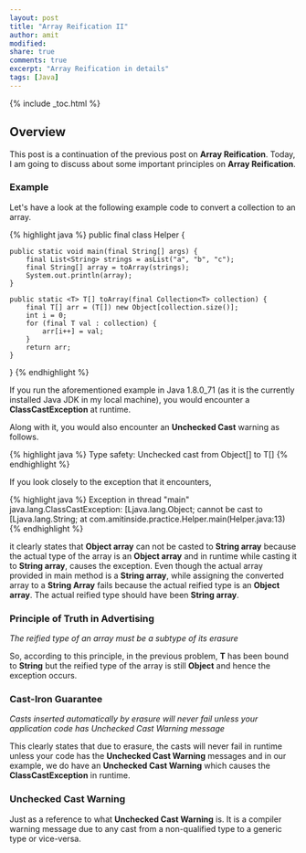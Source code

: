 ```yaml
---
layout: post
title: "Array Reification II"
author: amit
modified:
share: true
comments: true
excerpt: "Array Reification in details"
tags: [Java]
---
```


{% include _toc.html %}

## Overview

This post is a continuation of the previous post on **Array Reification**. Today, I am going to discuss about some important principles on **Array Reification**.

### Example

Let's have a look at the following example code to convert a collection to an array.

{% highlight java %}
public final class Helper {

  	public static void main(final String[] args) {
  		final List<String> strings = asList("a", "b", "c");
  		final String[] array = toArray(strings);
  		System.out.println(array);
  	}

  	public static <T> T[] toArray(final Collection<T> collection) {
  		final T[] arr = (T[]) new Object[collection.size()];
  		int i = 0;
  		for (final T val : collection) {
  			arr[i++] = val;
  		}
  		return arr;
  	}
}
{% endhighlight %}

If you run the aforementioned example in Java 1.8.0_71 (as it is the currently installed Java JDK in my local machine), you would encounter a **ClassCastException** at runtime.

Along with it, you would also encounter an **Unchecked Cast** warning as follows.

{% highlight java %}
Type safety: Unchecked cast from Object[] to T[]
{% endhighlight %}

If you look closely to the exception that it encounters,

{% highlight java %}
Exception in thread "main" java.lang.ClassCastException: [Ljava.lang.Object; cannot be cast to [Ljava.lang.String; at com.amitinside.practice.Helper.main(Helper.java:13)
{% endhighlight %}

it clearly states that **Object array** can not be casted to **String array** because the actual type of the array is an **Object array** and in runtime while casting it to **String array**, causes the exception. Even though the actual array provided in main method is a **String array**, while assigning the converted array to a **String Array** fails because the actual reified type is an **Object array**. The actual reified type should have been **String array**.

### Principle of Truth in Advertising

*The reified type of an array must be a subtype of its erasure*

So, according to this principle, in the previous problem, **T** has been bound to **String** but the reified type of the array is still **Object** and hence the exception occurs.

### Cast-Iron Guarantee

*Casts inserted automatically by erasure will never fail unless your application code has Unchecked Cast Warning message*

This clearly states that due to erasure, the casts will never fail in runtime unless your code has the **Unchecked Cast Warning** messages and in our example, we do have an **Unchecked Cast Warning** which causes the **ClassCastException** in runtime.

### Unchecked Cast Warning

Just as a reference to what **Unchecked Cast Warning** is. It is a compiler warning message due to any cast from a non-qualified type to a generic type or vice-versa.

